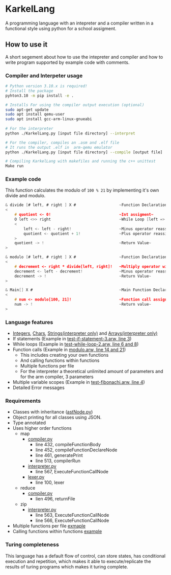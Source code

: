 # KarkelLang
A programming language with an intepreter and a compiler written in a functional style using python for a school assigment.

## How to use it
A short segement about how to use the intepreter and compiler and how to write program supported by example code with comments.

### Compiler and Interpeter usage

```sh
# Python version 3.10.x is required!
# Install the package
pyhton3.10 -m pip install -e .

# Installs For using the compiler output execution (optional)
sudo apt-get update
sudo apt install qemu-user
sudo apt install gcc-arm-linux-gnueabi
 
# For the interpreter
python ./KarkelLang.py [input file directory] --interpret

# For the compiler, compiles an .asm and .elf file 
# It runs the output .elf in  arm-qemu emulator
python ./KarkelLang.py [input file directory] --compile [output file]

# Compiling KarkelLang with makefiles and running the c++ unittest
Make run

```

### Example code

This function calculates the modulo of ```100 % 21``` by implementing it's own divide and modulo.
```c
& divide [# left, # right ] X #                   ~Function Declaration, return int~
<
    # quotient <- 0!                              ~Int assigment~
    O left <>> right                              ~While Loop [left => right]~
    <
        left <- left - right!                     ~Minus operator reassignment~
        quotient <- quotient + 1!                 ~Plus operator reassignment~
    >
    quotient -> !                                 ~Return Value~
>

& modulo [# left, # right ] X #                   ~Function Declaration, return int~
<
    # decrement <- right * divide[left, right]!   ~Multiply operator with function call~ 
    decrement <- left - decrement!                ~Minus operator reassignment~              
    decrement -> !                                ~Return Value~
>

& Main[] X #                                      ~Main Function Declaration~
<
    # num <- modulo[100, 21]!                     ~Function call assignment int~
    num -> !                                      ~Return value~
>

```



### Language features

- [Integers](tests/test-int-operator-multiply-1.arw), [Chars](tests/test-print-char.arw), [Strings(interpreter only)](tests/test-string-add-3.arw) and [Arrays(interpreter only)](tests/test-array-1.arw)
- If statements (Example in [test-if-statement-3.arw, line 3](./tests/test-if-statement-3.arw))
- While loops (Example in [test-while-loop-2.arw, line 6 and 8](./tests/test-while-loop-2.arw))
- Function calls (Example in [modulo.arw, line 14 and 21](./tests/modulo.arw))
  - This includes creating your own functions
  - And calling functions within functions
  - Multiple functions per file
  - For the interpreter a theoretical unlimited amount of parameters and for the arm compiler, 3 parameters
- Multiple variable scopes (Example in [test-fibonachi.arw, line 4](./tests/fibonachi.arw))
- Detailed Error messages

### Requirements

- Classes with inheritance ([astNode.py](./astNode.py))
- Object printing for all classes using JSON.
- Type annotated
- Uses higher order functions
  - map
    - [compiler.py](./compiler.py) 
      - line 432, compileFunctionBody
      - line 452, compileFunctionDeclareNode
      - line 461, generatePrint
      - line 513, compilerRun
    - [interpreter.py](./interpreter.py)
      - line 567, ExecuteFunctionCallNode
    - [lexer.py](./interpreter.py)
      - line 100, lexer
  - reduce
    - [compiler.py](./compiler.py) 
      - lien 496, returnFile
  - zip
    - [interpreter.py](./interpreter.py)
      - line 563, ExecuteFunctionCallNode
      - line 566, ExecuteFunctionCallNode
- Multiple functions per file [exmaple](tests/modulo.arw)
- Calling functions within functions [example](tests/test-fibonachi.arw)


### Turing completeness

This language has a default flow of control, can store states, has conditional execution and repetition, which makes it able to execute/replicate the results of turing programs which makes it turing complete. 


